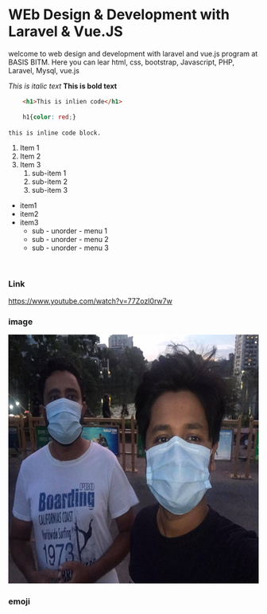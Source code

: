# WEb Design & Development with Laravel & Vue.JS
<p>welcome to web design and development with laravel and vue.js program at BASIS BITM. Here you can lear html, css, bootstrap, Javascript, PHP, Laravel, Mysql, vue.js</p>
<i>This is italic text</i>
<b>This is bold text</b> <br>

```html
    <h1>This is inlien code</h1>
````
```css
    h1{color: red;}
```
`
    this is inline code block.
`
<br>
1. Item 1
2. Item 2
3. Item 3
    1. sub-item 1
    2. sub-item 2
    3. sub-item 3
    
- item1 
- item2 
- item3
    - sub - unorder - menu 1 
    - sub - unorder - menu 2 
    - sub - unorder - menu 3 

<br>






### Link
https://www.youtube.com/watch?v=77ZozI0rw7w

  
### image
<img src="218393442_419238425894435_4421222157196514689_n.jpg" height="500px" width="100%">



### emoji


